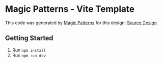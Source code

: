 # Magic Patterns - Vite Template

This code was generated by [Magic Patterns](https://magicpatterns.com) for this design: [Source Design](https://magicpatterns.com/c/f8mxsuyu3urtkthfevfah9)

## Getting Started

1. Run `npm install`
2. Run `npm run dev`
